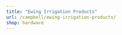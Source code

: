 ```yaml
---
title: "Ewing Irrigation Products"
url: /campbell/ewing-irrigation-products/
shop: hardware
---
```

